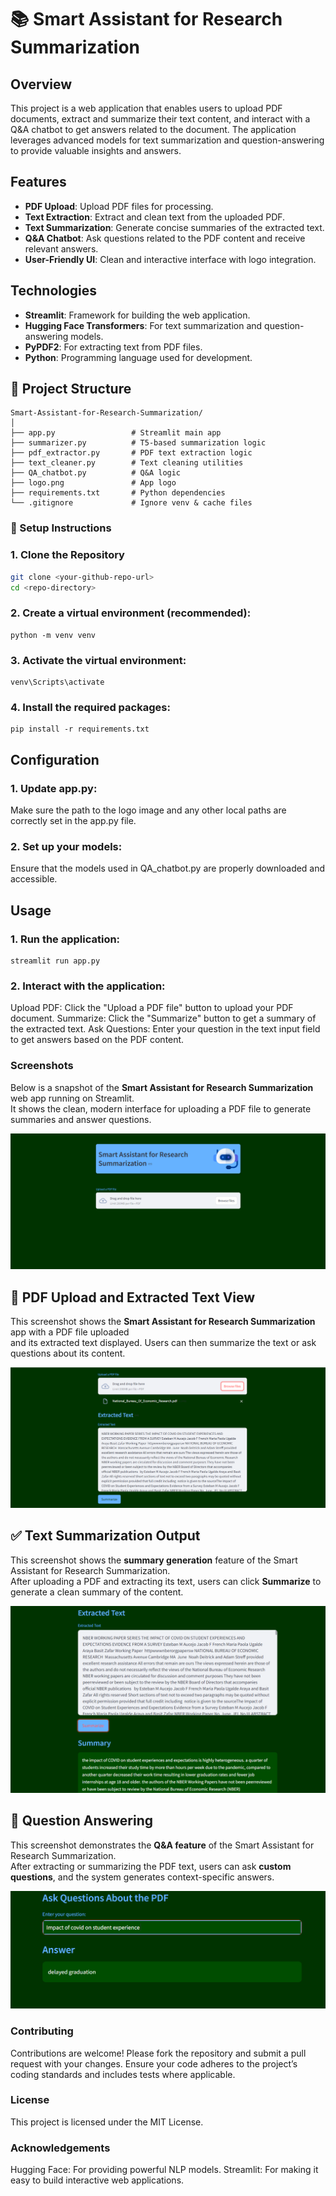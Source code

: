 # 📚 Smart Assistant for Research Summarization

## Overview

This project is a web application that enables users to upload PDF documents, extract and summarize their text content, and interact with a Q&A chatbot to get answers related to the document. The application leverages advanced models for text summarization and question-answering to provide valuable insights and answers.

## Features

- **PDF Upload**: Upload PDF files for processing.
- **Text Extraction**: Extract and clean text from the uploaded PDF.
- **Text Summarization**: Generate concise summaries of the extracted text.
- **Q&A Chatbot**: Ask questions related to the PDF content and receive relevant answers.
- **User-Friendly UI**: Clean and interactive interface with logo integration.

## Technologies

- **Streamlit**: Framework for building the web application.
- **Hugging Face Transformers**: For text summarization and question-answering models.
- **PyPDF2**: For extracting text from PDF files.
- **Python**: Programming language used for development.

## 📂 Project Structure
```plaintext
Smart-Assistant-for-Research-Summarization/
│
├── app.py                 # Streamlit main app
├── summarizer.py          # T5-based summarization logic
├── pdf_extractor.py       # PDF text extraction logic
├── text_cleaner.py        # Text cleaning utilities
├── QA_chatbot.py          # Q&A logic
├── logo.png               # App logo
├── requirements.txt       # Python dependencies
└── .gitignore             # Ignore venv & cache files
```
### 🧰 Setup Instructions

### 1. Clone the Repository

```bash
git clone <your-github-repo-url>
cd <repo-directory>
```
### 2. Create a virtual environment (recommended):
````
python -m venv venv
````

### 3. Activate the virtual environment:
````
venv\Scripts\activate
````

### 4. Install the required packages:
````
pip install -r requirements.txt
````

## Configuration

### 1. Update app.py:

Make sure the path to the logo image and any other local paths are correctly set in the app.py file.

### 2. Set up your models:

Ensure that the models used in QA_chatbot.py are properly downloaded and accessible.

## Usage

### 1. Run the application:
````
streamlit run app.py
````

### 2. Interact with the application:

Upload PDF: Click the "Upload a PDF file" button to upload your PDF document.
Summarize: Click the "Summarize" button to get a summary of the extracted text.
Ask Questions: Enter your question in the text input field to get answers based on the PDF content.

### Screenshots
Below is a snapshot of the **Smart Assistant for Research Summarization** web app running on Streamlit.  
It shows the clean, modern interface for uploading a PDF file to generate summaries and answer questions.

![Screenshot 2025-07-13 225211.png](https://github.com/Shubham0x1/Smart-Assistant-for-Research-Summarization/blob/main/Screenshot%202025-07-13%20225211.png)

## 📝 PDF Upload and Extracted Text View

This screenshot shows the **Smart Assistant for Research Summarization** app with a PDF file uploaded  
and its extracted text displayed. Users can then summarize the text or ask questions about its content.

![Screenshot 2025-07-13 225737.png](https://github.com/Shubham0x1/Smart-Assistant-for-Research-Summarization/blob/main/Screenshot%202025-07-13%20225737.png)

## ✅ Text Summarization Output

This screenshot shows the **summary generation** feature of the Smart Assistant for Research Summarization.  
After uploading a PDF and extracting its text, users can click **Summarize** to generate a clean summary of the content.

![Screenshot 2025-07-13 231558.png](https://github.com/Shubham0x1/Smart-Assistant-for-Research-Summarization/blob/main/Screenshot%202025-07-13%20231558.png)

## 🤖 Question Answering

This screenshot demonstrates the **Q&A feature** of the Smart Assistant for Research Summarization.  
After extracting or summarizing the PDF text, users can ask **custom questions**, and the system generates context-specific answers.

![Screenshot 2025-07-13 232354.png](https://github.com/Shubham0x1/Smart-Assistant-for-Research-Summarization/blob/main/Screenshot%202025-07-13%20232354.png)

### Contributing

Contributions are welcome! Please fork the repository and submit a pull request with your changes. Ensure your code adheres to the project’s coding standards and includes tests where applicable.

### License

This project is licensed under the MIT License. 
### Acknowledgements

Hugging Face: For providing powerful NLP models.
Streamlit: For making it easy to build interactive web applications.

